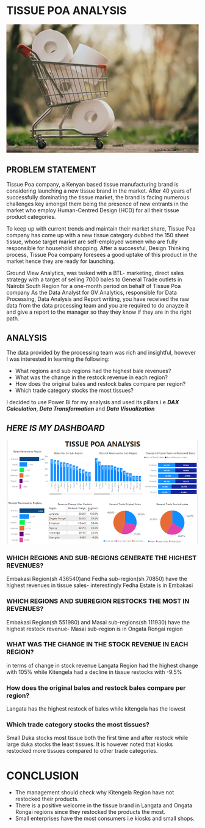 # TISSUE POA ANALYSIS

![](shopping-gbddf99968_1920.jpg)


## PROBLEM STATEMENT
Tissue Poa company, a Kenyan based tissue manufacturing brand is considering launching a new tissue brand in the market. After 40 years of successfully dominating the tissue market, the brand is facing numerous challenges key amongst them being the presence of new entrants in the market who employ Human-Centred Design (HCD) for all their tissue product categories. 

To keep up with current trends and maintain their market share, Tissue Poa company has come up with a new tissue category dubbed the 150 sheet tissue, whose target market are self-employed women who are fully responsible for household shopping. After a successful, Design Thinking process, Tissue Poa company foresees a good uptake of this product in the market hence they are ready for launching.

Ground View Analytics, was tasked with a BTL- marketing, direct sales strategy with a target of selling 7000 bales to General Trade outlets in Nairobi South Region for a one-month period on behalf of Tissue Poa company	As the Data Analyst for GV Analytics, responsible for Data Processing, Data Analysis and Report writing, you have received the raw data  from the data processing team and you are required to do anayze it and give a report to the manager so thay they know if they are in the right path.

## ANALYSIS
 The data provided by the processing team was rich and insightful, however I was interested in learning the following:
 
 * What regions and sub regions had the highest bale revenues?
 * What was the change in the restock revenue in each region?
 * How does the original bales and restock bales compare per region?
 * Which trade category stocks the most tissues?

I decided to use Power Bi for my analysis and used its pillars i.e **_DAX Calculation_**, **_Data Transformation_** and **_Data Visualization_**

## **_HERE IS MY DASHBOARD_**

![](Dashboard.png)

### WHICH REGIONS AND SUB-REGIONS GENERATE THE HIGHEST REVENUES?
Embakasi Region(sh 436540)and Fedha sub-region(sh 70850) have the highest revenues in tissue sales- interestingly Fedha Estate is in Embakasi


### WHICH REGIONS AND SUBREGION RESTOCKS THE MOST IN REVENUES?
Embakasi Region(sh 551980) and Masai sub-regions(sh 111930) have the  highest restock revenue- Masai sub-region is in Ongata Rongai region


### WHAT WAS THE CHANGE IN THE STOCK REVENUE IN EACH REGION?
in terms of change in stock revenue Langata Region had the highest change with 105% while Kitengela had a decline in tissue restocks with -9.5%



### How does the original bales and restock bales compare per region?
Langata has the highest restock of bales while kitengela has the lowest

###  Which trade category stocks the most tissues?
Small Duka stocks most tissue both the first time and after restock while large duka stocks the least tissues. 
It is however noted that kiosks restocked more tissues compared to other trade categories. 


# CONCLUSION
* The management should check why Kitengela Region have not restocked their products.
* There is a positive welcome in the tissue brand in Langata and Ongata Rongai regions since they restocked the products the most.
* Small enterprises have the most consumers i.e kiosks and small shops.


